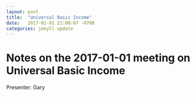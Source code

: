 ```yaml
---
layout: post
title:  "Universal Basic Income"
date:   2017-01-01 21:00:07 -0700
categories: jekyll update
---
```

# Notes on the 2017-01-01 meeting on Universal Basic Income

Presenter: Gary